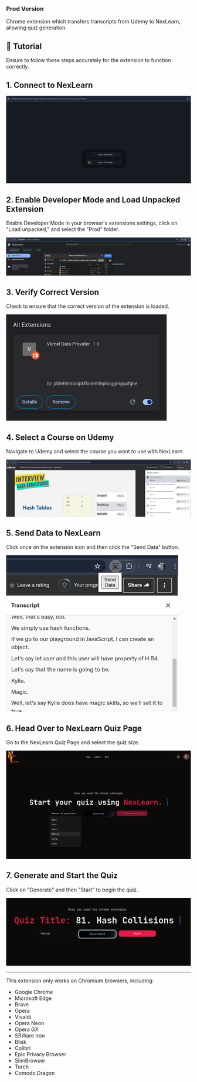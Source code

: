 ### Prod Version

Chrome extension which transfers transcripts from Udemy to NexLearn, allowing quiz generation.

## 🚨 Tutorial

Ensure to follow these steps accurately for the extension to function correctly.

## 1. Connect to NexLearn

![1 - Connect to NexLearn](../images/1%20-%20Connect%20to%20NexLearn.png)

## 2. Enable Developer Mode and Load Unpacked Extension

Enable Developer Mode in your browser's extensions settings, click on "Load unpacked," and select the "Prod" folder.

![2 - Developer mode - Load unpacked - Select Prod or Dev .png](../images/2.png)

## 3. Verify Correct Version

Check to ensure that the correct version of the extension is loaded.

![3 - Verify Correct Version](../images/3%20-%20Verify%20Correct%20Version.png)

## 4. Select a Course on Udemy

Navigate to Udemy and select the course you want to use with NexLearn.

![4 - Select a Course on Udemy](../images/4%20-%20Select%20a%20Course%20on%20Udemy.png)

## 5. Send Data to NexLearn

Click once on the extension icon and then click the "Send Data" button.

![5 - Click once on Icon then on button Send Data](../images/5%20-%20Click%20once%20on%20Icon%20then%20on%20button%20Send%20Data.png)

## 6. Head Over to NexLearn Quiz Page

Go to the NexLearn Quiz Page and select the quiz size.

![6 - Head Over to NexLearn Quiz Page - Select Size](../images/6%20-%20Head%20Over%20to%20NexLearn%20Quiz%20Page%20-%20Select%20Size.png)

## 7. Generate and Start the Quiz

Click on "Generate" and then "Start" to begin the quiz.

![7 - Click on Generate and Start](../images/7%20-%20Click%20on%20Generate%20and%20Start.png)

---

This extension only works on Chromium browsers, including:

- Google Chrome
- Microsoft Edge
- Brave
- Opera
- Vivaldi
- Opera Neon
- Opera GX
- SRWare Iron
- Blisk
- Colibri
- Epic Privacy Browser
- SlimBrowser
- Torch
- Comodo Dragon

